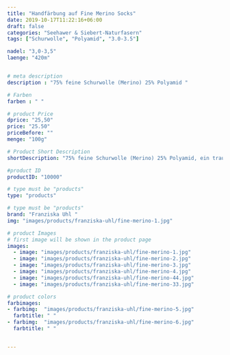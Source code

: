 ```yaml
---
title: "Handfärbung auf Fine Merino Socks"
date: 2019-10-17T11:22:16+06:00
draft: false
categories: "Seehawer & Siebert-Naturfasern"
tags: ["Schurwolle", "Polyamid", "3.0-3.5"]

nadel: "3,0-3,5" 
laenge: "420m"	


# meta description
description : "75% feine Schurwolle (Merino) 25% Polyamid "

# Farben
farben : " "

# product Price
dprice: "25,50"
price: "25.50"
priceBefore: ""
menge: "100g"

# Product Short Description
shortDescription: "75% feine Schurwolle (Merino) 25% Polyamid, ein traumhaftes Sockengarn in zauberhaften Handfärbungen"

#product ID
productID: "10000"

# type must be "products"
type: "products"

# type must be "products"
brand: "Franziska Uhl "
img: "images/products/franziska-uhl/fine-merino-1.jpg"   

# product Images
# first image will be shown in the product page
images:
  - image: "images/products/franziska-uhl/fine-merino-1.jpg"
  - image: "images/products/franziska-uhl/fine-merino-2.jpg"
  - image: "images/products/franziska-uhl/fine-merino-3.jpg"
  - image: "images/products/franziska-uhl/fine-merino-4.jpg"
  - image: "images/products/franziska-uhl/fine-merino-44.jpg"
  - image: "images/products/franziska-uhl/fine-merino-33.jpg"

# product colors
farbimages:
- farbimg:  "images/products/franziska-uhl/fine-merino-5.jpg"
  farbtitle: " "
- farbimg:  "images/products/franziska-uhl/fine-merino-6.jpg"
  farbtitle: " "  


---
```



